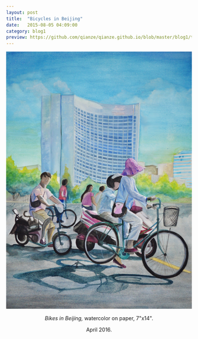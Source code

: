 ```yaml
---
layout: post
title:  "Bicycles in Beijing"
date:   2015-08-05 04:09:00
category: blog1
preview: https://github.com/qianze/qianze.github.io/blob/master/blog1/thumbnails/Bicycles%20In%20Beijing.jpg?raw=true
---
```

<center>
<img src ="https://github.com/qianze/qianze.github.io/blob/master/blog1/images/Bicycles%20In%20Beijing.jpg?raw=true"><br>

<i>Bikes in Beijing,</i> watercolor on paper, 7"x14".

April 2016.
</center>
